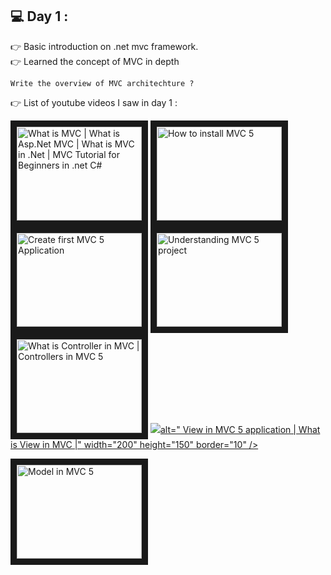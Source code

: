 ## :computer: Day 1 :
:point_right: Basic introduction on .net mvc framework. <br>
:point_right: Learned the concept of MVC in depth <br>
```
Write the overview of MVC architechture ?

```

:point_right: List of youtube videos I saw in day 1 : <br>

<a href="https://www.youtube.com/watch?v=fN0PZMI5VhU&list=PLaFzfwmPR7_JuVN71I9pEpN8JadDTh0rg" target="_blank">
<img src="https://i.ytimg.com/vi/fN0PZMI5VhU/hqdefault.jpg?sqp=-oaymwEXCNACELwBSFryq4qpAwkIARUAAIhCGAE=&rs=AOn4CLC4Z--2iWmDFVfIcOJNv3qOuv--gQ" 
alt="What is MVC | What is Asp.Net MVC | What is MVC in .Net | MVC Tutorial for Beginners in .net C#" width="200" height="150" border="10" /></a> 

<a href="https://www.youtube.com/watch?v=wmJxkA70vx4&list=PLaFzfwmPR7_JuVN71I9pEpN8JadDTh0rg&index=2" target="_blank">
<img src="https://i.ytimg.com/vi/wmJxkA70vx4/hqdefault.jpg?sqp=-oaymwEbCKgBEF5IVfKriqkDDggBFQAAiEIYAXABwAEG&rs=AOn4CLCvQ0wlqkf_O6NWlvo_G_Md3w2Shg" 
alt="How to install MVC 5" width="200" height="150" border="10" /></a> 

<a href="https://www.youtube.com/watch?v=zKuUsubUo1k&list=PLaFzfwmPR7_JuVN71I9pEpN8JadDTh0rg&index=3" target="_blank">
<img src="https://i.ytimg.com/vi/zKuUsubUo1k/hqdefault.jpg?sqp=-oaymwEbCKgBEF5IVfKriqkDDggBFQAAiEIYAXABwAEG&rs=AOn4CLAxVfb0evLT1GGV6zIgDhmUfJtbcA" 
alt="Create first MVC 5 Application" width="200" height="150" border="10" /></a> 

<a href="https://www.youtube.com/watch?v=OkSNw08HKyI&list=PLaFzfwmPR7_JuVN71I9pEpN8JadDTh0rg&index=4" target="_blank">
<img src="https://i.ytimg.com/vi/OkSNw08HKyI/hqdefault.jpg?sqp=-oaymwEbCKgBEF5IVfKriqkDDggBFQAAiEIYAXABwAEG&rs=AOn4CLDcHhKAcH7eoPXZdFlG7a5H4uqpnw" 
alt=" Understanding MVC 5 project" width="200" height="150" border="10" /></a> 

<a href="https://www.youtube.com/watch?v=C6zNEWVAmic&list=PLaFzfwmPR7_JuVN71I9pEpN8JadDTh0rg&index=5" target="_blank">
<img src="https://i.ytimg.com/vi/C6zNEWVAmic/hqdefault.jpg?sqp=-oaymwEbCKgBEF5IVfKriqkDDggBFQAAiEIYAXABwAEG&rs=AOn4CLAVasa6d8rz5Us9Dk-Cv8mjKPL0tA" 
alt="What is Controller in MVC | Controllers in MVC 5" width="200" height="150" border="10" /></a> 

<a href="https://www.youtube.com/watch?v=Qw3d7xlBM1w&list=PLaFzfwmPR7_JuVN71I9pEpN8JadDTh0rg&index=6" target="_blank">
<img src="https://i.ytimg.com/vi/Qw3d7xlBM1w/hqdefault.jpg?sqp=-oaymwEbCKgBEF5IVfKriqkDDggBFQAAiEIYAXABwAEG&rs=AOn4CLD-bq8Bfuq8I53TGk8ONb3NOxX32A" 
     

alt=" View in MVC 5 application | What is View in MVC |" width="200" height="150" border="10" /></a> 

<a href="https://www.youtube.com/watch?v=MAa10RsSPtA&list=PLaFzfwmPR7_JuVN71I9pEpN8JadDTh0rg&index=7" target="_blank">
<img src="https://i.ytimg.com/vi/MAa10RsSPtA/hqdefault.jpg?sqp=-oaymwEbCKgBEF5IVfKriqkDDggBFQAAiEIYAXABwAEG&rs=AOn4CLCJjyeGTTsWYFAxc0f8kS5VA0RtGA" 
alt="Model in MVC 5" width="200" height="150" border="10" /></a> 





